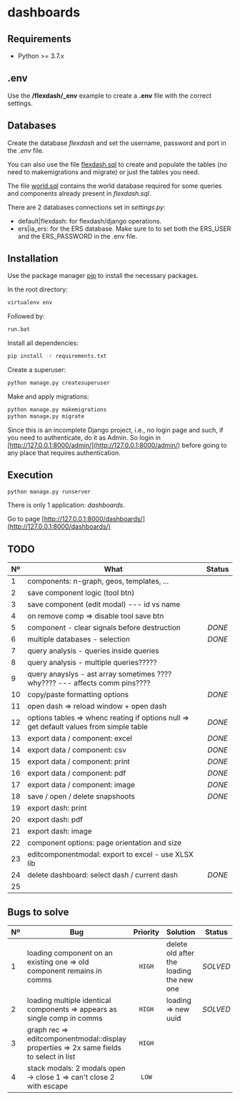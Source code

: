 # dashboards

## Requirements

* Python >= 3.7.x

## .env

Use the **/flexdash/_env** example to create a **.env** file with the correct settings.


## Databases

Create the database *flexdash* and set the username, password and port in the *.env* file.

You can also use the file [flexdash.sql](https://github.com/tiago1856/dashboards/blob/master/flexdash.sql) to create and populate the tables (no need to makemigrations and migrate) or just the tables you need.

The file [world.sql](https://github.com/tiago1856/dashboards/blob/master/world.sql) contains the world database required for some queries and components already present in *flexdash.sql*.

There are 2 databases connections set in *settings.py*:
* default|flexdash: for flexdash/django operations.
* ers|ia_ers: for the ERS database. Make sure to to set both the ERS_USER and the ERS_PASSWORD in the .env file.



## Installation

Use the package manager [pip](https://pip.pypa.io/en/stable/) to install the necessary packages.

In the root directory:

```bash
virtualenv env
```

Followed by:

```bash
run.bat
```

Install all dependencies:

```bash
pip install -r requirements.txt
```

Create a superuser:
```bash
python manage.py createsuperuser
```

Make and apply migrations:
```bash
python manage.py makemigrations
python manage.py migrate
```

Since this is an incomplete Django project, i.e., no login page and such, if you need to authenticate,
do it as Admin. So login in [http://127.0.0.1:8000/admin/](http://127.0.0.1:8000/admin/) before going to any place
that requires authentication.


## Execution

```bash
python manage.py runserver
```

There is only 1 application: *dashboards*.

Go to page [http://127.0.0.1:8000/dashboards/](http://127.0.0.1:8000/dashboards/)


## TODO

| Nº        | What        | Status        | 
| ------------- | -------------|:-------------:|
| 1 | components: n-graph, geos, templates, ... |  | 
| 2 | save component logic (tool btn) |  | 
| 3 | save component (edit modal) --- id vs name |  | 
| 4 | on remove comp => disable tool save btn |  | 
| 5 | component - clear signals before destruction | *DONE* | 
| 6 | multiple databases - selection | *DONE* | 
| 7 | query analysis - queries inside queries |  | 
| 8 | query analysis - multiple queries????? |  | 
| 9 | query anayslys - ast array sometimes ???? why???? --- affects comm pins???? |  | 
| 10 | copy/paste formatting options | *DONE* | 
| 11 | open dash => reload window + open dash |  | 
| 12 | options tables => whenc reating if options null => get default values from simple table | *DONE* | 
| 13 | export data / component: excel | *DONE* | 
| 14 | export data / component: csv | *DONE* | 
| 15 | export data / component: print | *DONE* | 
| 16 | export data / component: pdf | *DONE* | 
| 17 | export data / component: image | *DONE* | 
| 18 | save / open / delete snapshoots | *DONE* | 
| 19 | export dash: print |  | 
| 20 | export dash: pdf |  | 
| 21 | export dash: image |  | 
| 22 | component options: page orientation and size |  | 
| 23 | editcomponentmodal: export to excel - use XLSX lib |  | 
| 24 | delete dashboard: select dash / current dash | *DONE* | 
| 25 |  |  | 


## Bugs to solve

| Nº        | Bug        | Priority        | Solution | Status |
| ------------- | ------------- |:-------------:| ------------- |:-------------:|
| 1 | loading component on an existing one => old component remains in comms | `HIGH` | delete old after the loading the new one | *SOLVED* |
| 2 | loading multiple identical components => appears as single comp in comms | `HIGH` | loading => new uuid | *SOLVED* |
| 3 | graph rec => editcomponentmodal::display properties => 2x same fields to select in list | `HIGH` |  |  |
| 4 | stack modals: 2 modals open -> close 1 => can't close 2 with escape | `LOW` |  |  |


